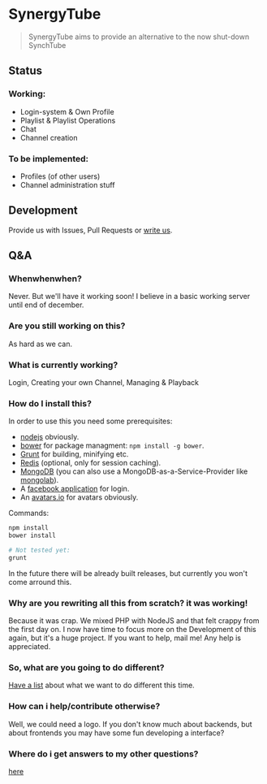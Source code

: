 # SynergyTube
> SynergyTube aims to provide an alternative to the now shut-down SynchTube

## Status
### Working:
* Login-system & Own Profile
* Playlist & Playlist Operations
* Chat
* Channel creation

### To be implemented:
* Profiles (of other users)
* Channel administration stuff

## Development
Provide us with Issues, Pull Requests or [write us](mailto:screeny05@gmail.com).

## Q&A

### Whenwhenwhen?
Never. But we'll have it working soon! I believe in a basic working server until end of december.

### Are you still working on this?
As hard as we can.

### What is currently working?
Login, Creating your own Channel, Managing & Playback

### How do I install this?
In order to use this you need some prerequisites:
* [nodejs](http://nodejs.org/) obviously.
* [bower](http://bower.io/) for package managment: `npm install -g bower`.
* [Grunt](http://gruntjs.com/) for building, minifying etc.
* [Redis](http://redis.io/) (optional, only for session caching).
* [MongoDB](http://www.mongodb.org/) (you can also use a MongoDB-as-a-Service-Provider like [mongolab](https://mongolab.com/)).
* A [facebook application](https://developers.facebook.com/apps) for login.
* An [avatars.io](https://avatars.io) for avatars obviously.

Commands:
```bash
npm install
bower install

# Not tested yet:
grunt
```

In the future there will be already built releases, but currently you won't come arround this.

### Why are you rewriting all this from scratch? it was working!
Because it was crap. We mixed PHP with NodeJS and that felt crappy from the first day on.
I now have time to focus more on the Development of this again, but it's a huge project.
If you want to help, mail me! Any help is appreciated.

### So, what are you going to do different?
[Have a list](https://github.com/TeamSynergy/SynergyTube-deprec/issues/154) about what we want
to do different this time.

### How can i help/contribute otherwise?
Well, we could need a logo. If you don't know much about backends,
but about frontends you may have some fun developing a interface?

### Where do i get answers to my other questions?
[here](https://github.com/TeamSynergy/SynergyTube-deprec)
